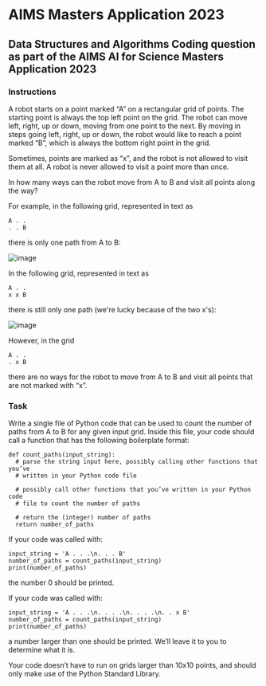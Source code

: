 # AIMS Masters Application 2023
## Data Structures and Algorithms Coding question as part of the AIMS AI for Science Masters Application 2023

### Instructions

A robot starts on a point marked “A” on a rectangular grid of points. The starting point is always the top left point on the grid. The robot can move left, right, up or down, moving from one point to the next. By moving in steps going left, right, up or down, the robot would like to reach a point marked “B”, which is always the bottom right point in the grid.

Sometimes, points are marked as “x”, and the robot is not allowed to visit them at all. A robot is never allowed to visit a point more than once.

In how many ways can the robot move from A to B and visit all points along the way?

For example, in the following grid, represented in text as
```
A . .
. . B
```
there is only one path from A to B:

![image](https://user-images.githubusercontent.com/56385852/229277441-a8eabe94-31fd-4d67-8e66-595bab987a09.png)

In the following grid, represented in text as
```
A . .
x x B
```
there is still only one path (we're lucky because of the two x's):

![image](https://user-images.githubusercontent.com/56385852/229277460-c5762d4c-8cda-4836-99a1-193b8746f256.png)

However, in the grid
```
A . .
. x B
```
there are no ways for the robot to move from A to B and visit all points that are not marked with “x”.

### Task 
Write a single file of Python code that can be used to count the number of paths from A to B for any given input grid. Inside this file, your code should call a function that has the following boilerplate format:
```
def count_paths(input_string):
  # parse the string input here, possibly calling other functions that you’ve
  # written in your Python code file

  # possibly call other functions that you’ve written in your Python code
  # file to count the number of paths

  # return the (integer) number of paths
  return number_of_paths
```

If your code was called with:
```
input_string = 'A . . .\n. . . B'
number_of_paths = count_paths(input_string)
print(number_of_paths)
```
the number 0 should be printed. 

If your code was called with:
```
input_string = 'A . . .\n. . . .\n. . . .\n. . x B'
number_of_paths = count_paths(input_string)
print(number_of_paths)
```
a number larger than one should be printed. We’ll leave it to you to determine what it is.

Your code doesn’t have to run on grids larger than 10x10 points, and should only make use of the Python Standard Library.
